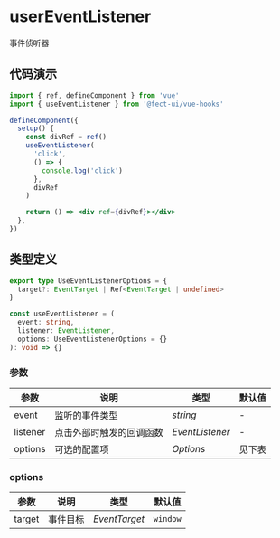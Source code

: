 # userEventListener

事件侦听器

## 代码演示

```jsx
import { ref, defineComponent } from 'vue'
import { useEventListener } from '@fect-ui/vue-hooks'

defineComponent({
  setup() {
    const divRef = ref()
    useEventListener(
      'click',
      () => {
        console.log('click')
      },
      divRef
    )

    return () => <div ref={divRef}></div>
  },
})
```

## 类型定义

```ts
export type UseEventListenerOptions = {
  target?: EventTarget | Ref<EventTarget | undefined>
}

const useEventListener = (
  event: string,
  listener: EventListener,
  options: UseEventListenerOptions = {}
): void => {}
```

### 参数

| 参数     | 说明                     | 类型            | 默认值 |
| -------- | ------------------------ | --------------- | ------ |
| event    | 监听的事件类型           | _string_        | -      |
| listener | 点击外部时触发的回调函数 | _EventListener_ | -      |
| options  | 可选的配置项             | _Options_       | 见下表 |

### options

| 参数   | 说明     | 类型          | 默认值   |
| ------ | -------- | ------------- | -------- |
| target | 事件目标 | _EventTarget_ | `window` |

